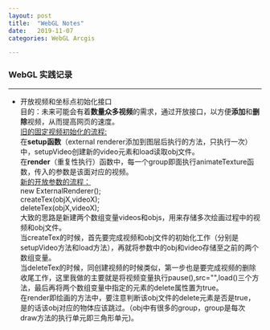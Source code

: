 ```yaml
---
layout: post
title:  "WebGL Notes"
date:   2019-11-07
categories: WebGL Arcgis

---
```


### WebGL 实践记录

---

- 开放视频和坐标点初始化接口  
目的：未来可能会有着**数量众多视频**的需求，通过开放接口，以方便**添加**和**删除**视频，从而提高网页的速度。  
<u>旧的固定视频初始化的流程:</u>  
在**setup函数**（external renderer添加到图层后执行的方法，只执行一次）中，setupVideo创建新的video元素和load读取obj文件。  
在**render**（重复性执行）函数中，每一个group即面执行animateTexture函数，传入的参数是该面对应的视频。   
<u>新的开放参数的流程：</u>  
new ExternalRenderer();  
createTex(objX,videoX);  
deleteTex(objX,videoX);  
大致的思路是新建两个数组变量videos和objs，用来存储多次绘画过程中的视频和obj文件。  
当createTex的时候，首先要完成视频和obj文件的初始化工作（分别是setupVideo方法和load方法），再就将参数中的obj和video存储至之前的两个数组变量。  
当deleteTex的时候，同创建视频的时候类似，第一步也是要完成视频的删除收尾工作，这里我做的主要就是将视频变量执行pause(),src="",load()三个方法，最后再将两个数组变量中指定的元素的delete属性置为true。  
在render即绘画的方法中，要注意判断该obj文件的delete元素是否是true，是的话该obj对应的物体应该跳过。（obj中有很多的group，group是每次draw方法的执行单元即三角形单元)。
